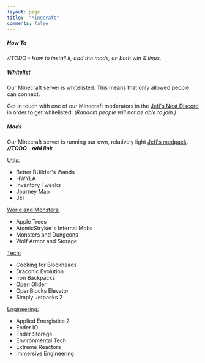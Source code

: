 ```yaml
---
layout: page
title:  "Minecraft"
comments: false
---
```

##### How To

_//TODO - How to install it, add the mods, on both win & linux._

##### Whitelist

Our Minecraft server is whitelisted. This means that only allowed people can connect.

Get in touch with one of our Minecraft moderators in the [Jefi's Nest Discord](https://discord.gg/) in order to get whitelisted. _(Random people will not be able to join.)_

##### Mods

Our Minecraft server is running our own, relatively light [Jefi's modpack](). _**//TODO - add link**_

<u>Utils:</u>
* Better BUilder's Wands
* HWYLA
* Inventory Tweaks
* Journey Map
* JEI

<u>World and Monsters:</u>
* Apple Trees
* AtomicStryker's Infernal Mobs
* Monsters and Dungeons
* Wolf Armor and Storage

<u>Tech:</u>
* Cooking for Blockheads
* Draconic Evolution
* Iron Backpacks
* Open Glider
* OpenBlocks Elevator
* Simply Jetpacks 2

<u>Engineering:</u>
* Applied Energistics 2
* Ender IO
* Ender Storage
* Environmental Tech
* Extreme Reactors
* Immersive Engineering

